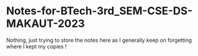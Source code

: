 # Notes-for-BTech-3rd_SEM-CSE-DS-MAKAUT-2023
Nothing, just trying to store the notes here as I generally keep on forgetting where I kept my copies !
